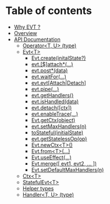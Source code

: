 # Table of contents

* [Why EVT ?](README.md)
* [Overview](overview.md)
* [API Documentation](api/README.md)
  * [Operator&lt;T, U&gt; \(type\)](api/operator.md)
  * [Evt&lt;T&gt;](api/evt/README.md)
    * [Evt.create\(initalState?\)](api/evt/create.md)
    * [evt.\[$\]attach\*\(...\)](api/evt/attach.md)
    * [evt.post\*\(data\)](api/evt/post.md)
    * [evt.waitFor\(...\)](api/evt/waitfor.md)
    * [evt.evt\[Attach\|Detach\]](api/evt/evtattachdetach.md)
    * [evt.pipe\(...\)](api/evt/pipe.md)
    * [evt.getHandlers\(\)](api/evt/gethandler.md)
    * [evt.isHandled\(data\)](api/evt/ishandled.md)
    * [evt.detach\(\[ctx\]\)](api/evt/detach.md)
    * [evt.enableTrace\(...\)](api/evt/enabletrace.md)
    * [Evt.getCtx\(object\)](api/evt/getctx.md)
    * [evt.setMaxHandlers\(n\)](api/evt/setmaxhandlers.md)
    * [toStateful\(initialState\)](api/evt/tostateful.md)
    * [evt.getStatelessOp\(op\)](api/evt/getstatelessop.md)
    * [Evt.newCtx&lt;T&gt;\(\)](api/evt/newctx.md)
    * [Evt.from&lt;T&gt;\(...\)](api/evt/from.md)
    * [Evt.useEffect\(...\)](api/evt/use-effect.md)
    * [Evt.merge\(\[ evt1, evt2, ... \]\)](api/evt/merge.md)
    * [Evt.setDefaultMaxHandlers\(n\)](api/evt/setdefaultmaxhandlers.md)
  * [Ctx&lt;T&gt;](api/ctx.md)
  * [StatefulEvt&lt;T&gt;](api/statefulevt.md)
  * [Helper types](api/helpertypes.md)
  * [Handler&lt;T, U&gt; \(type\)](api/handler.md)

